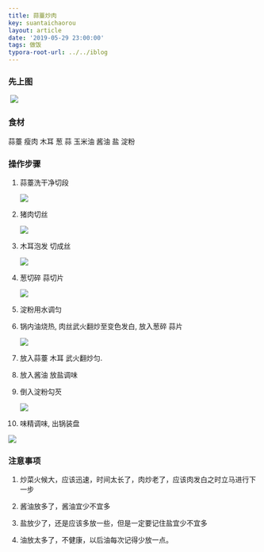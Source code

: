 ```yaml
---
title: 蒜薹炒肉
key: suantaichaorou
layout: article
date: '2019-05-29 23:00:00'
tags: 做饭 
typora-root-url: ../../iblog
---
```


### 先上图

​	![](http://psf4tlwcj.bkt.clouddn.com/img/3431559738156_.pic.jpg)

### 食材

蒜薹  瘦肉 木耳 葱 蒜 玉米油 酱油 盐 淀粉

### 操作步骤

1. 蒜薹洗干净切段

   ![](http://psf4tlwcj.bkt.clouddn.com/img/3381559738152_.pic.jpg)

2. 猪肉切丝

   ![](http://psf4tlwcj.bkt.clouddn.com/img/3361559738150_.pic.jpg)

3. 木耳泡发 切成丝

   ![](http://psf4tlwcj.bkt.clouddn.com/img/3371559738151_.pic.jpg)

4. 葱切碎  蒜切片

   ![](http://psf4tlwcj.bkt.clouddn.com/img/3391559738153_.pic.jpg)

5. 淀粉用水调匀

6. 锅内油烧热, 肉丝武火翻炒至变色发白, 放入葱碎 蒜片

   ![](http://psf4tlwcj.bkt.clouddn.com/img/3421559738155_.pic.jpg)

   

7. 放入蒜薹 木耳 武火翻炒匀.

8. 放入酱油  放盐调味 

9. 倒入淀粉勾芡

   ![](http://psf4tlwcj.bkt.clouddn.com/img/3441559738157_.pic.jpg)

10. 味精调味, 出锅装盘

   ![](http://psf4tlwcj.bkt.clouddn.com/img/3431559738156_.pic.jpg)



### 注意事项

1. 炒菜火候大，应该迅速，时间太长了，肉炒老了，应该肉发白之时立马进行下一步

2. 酱油放多了，酱油宜少不宜多

3. 盐放少了，还是应该多放一些，但是一定要记住盐宜少不宜多

4. 油放太多了，不健康，以后油每次记得少放一点。